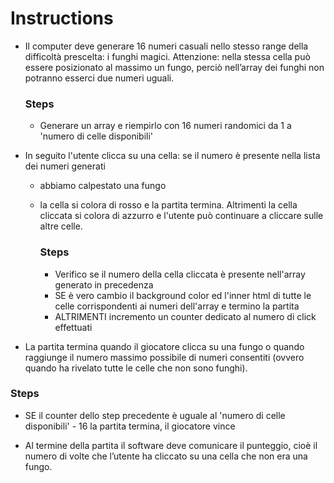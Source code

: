 # Instructions

- Il computer deve generare 16 numeri casuali nello stesso range della difficoltà prescelta: i funghi magici.
  Attenzione: nella stessa cella può essere posizionato al massimo un fungo, perciò nell’array dei funghi non potranno esserci due numeri uguali.

  ### Steps

  - Generare un array e riempirlo con 16 numeri randomici da 1 a 'numero di celle disponibili'

- In seguito l'utente clicca su una cella: se il numero è presente nella lista dei numeri generati

  - abbiamo calpestato una fungo
  - la cella si colora di rosso e la partita termina.
    Altrimenti la cella cliccata si colora di azzurro e l'utente può continuare a cliccare sulle altre celle.

    ### Steps

    - Verifico se il numero della cella cliccata è presente nell'array generato in precedenza
    - SE è vero cambio il background color ed l'inner html di tutte le celle corrispondenti ai numeri dell'array e termino la partita
    - ALTRIMENTI incremento un counter dedicato al numero di click effettuati

- La partita termina quando il giocatore clicca su una fungo o quando raggiunge il numero massimo possibile di numeri consentiti (ovvero quando ha rivelato tutte le celle che non sono funghi).

### Steps

- SE il counter dello step precedente è uguale al 'numero di celle disponibili' - 16 la partita termina, il giocatore vince

- Al termine della partita il software deve comunicare il punteggio, cioè il numero di volte che l’utente ha cliccato su una cella che non era una fungo.
